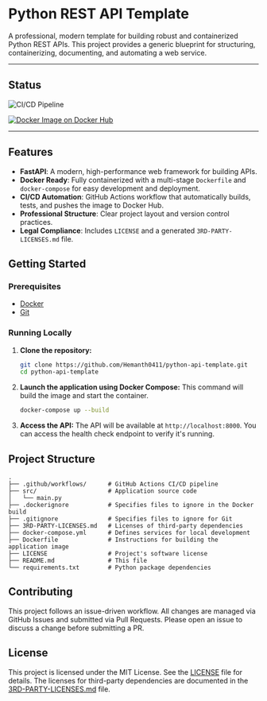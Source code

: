 # Python REST API Template

A professional, modern template for building robust and containerized Python REST APIs. This project provides a generic blueprint for structuring, containerizing, documenting, and automating a web service.

---

## Status

![CI/CD Pipeline](https://github.com/Hemanth0411/python-api-template/actions/workflows/ci.yml/badge.svg)

[![Docker Image on Docker Hub](https://img.shields.io/docker/pulls/hemanth0411/python-api-template.svg)](https://hub.docker.com/r/hemanth0411/python-api-template)

---

## Features

- **FastAPI**: A modern, high-performance web framework for building APIs.
- **Docker Ready**: Fully containerized with a multi-stage `Dockerfile` and `docker-compose` for easy development and deployment.
- **CI/CD Automation**: GitHub Actions workflow that automatically builds, tests, and pushes the image to Docker Hub.
- **Professional Structure**: Clear project layout and version control practices.
- **Legal Compliance**: Includes `LICENSE` and a generated `3RD-PARTY-LICENSES.md` file.

## Getting Started

### Prerequisites

- [Docker](https://www.docker.com/products/docker-desktop/)
- [Git](https://git-scm.com/)

### Running Locally

1.  **Clone the repository:**
    ```bash
    git clone https://github.com/Hemanth0411/python-api-template.git
    cd python-api-template
    ```

2.  **Launch the application using Docker Compose:**
    This command will build the image and start the container.
    ```bash
    docker-compose up --build
    ```

3.  **Access the API:**
    The API will be available at `http://localhost:8000`. You can access the health check endpoint to verify it's running.

## Project Structure

```
.
├── .github/workflows/      # GitHub Actions CI/CD pipeline
├── src/                    # Application source code
│   └── main.py
├── .dockerignore           # Specifies files to ignore in the Docker build
├── .gitignore              # Specifies files to ignore for Git
├── 3RD-PARTY-LICENSES.md   # Licenses of third-party dependencies
├── docker-compose.yml      # Defines services for local development
├── Dockerfile              # Instructions for building the application image
├── LICENSE                 # Project's software license
├── README.md               # This file
└── requirements.txt        # Python package dependencies
```

## Contributing

This project follows an issue-driven workflow. All changes are managed via GitHub Issues and submitted via Pull Requests. Please open an issue to discuss a change before submitting a PR.

## License

This project is licensed under the MIT License. See the [LICENSE](LICENSE) file for details. The licenses for third-party dependencies are documented in the [3RD-PARTY-LICENSES.md](3RD-PARTY-LICENSES.md) file.


